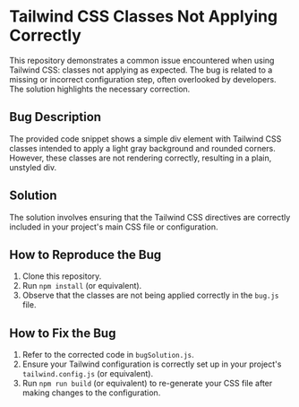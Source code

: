 # Tailwind CSS Classes Not Applying Correctly

This repository demonstrates a common issue encountered when using Tailwind CSS: classes not applying as expected.  The bug is related to a missing or incorrect configuration step, often overlooked by developers.  The solution highlights the necessary correction.

## Bug Description

The provided code snippet shows a simple div element with Tailwind CSS classes intended to apply a light gray background and rounded corners. However, these classes are not rendering correctly, resulting in a plain, unstyled div.

## Solution

The solution involves ensuring that the Tailwind CSS directives are correctly included in your project's main CSS file or configuration.

## How to Reproduce the Bug

1. Clone this repository.
2. Run `npm install` (or equivalent).
3. Observe that the classes are not being applied correctly in the `bug.js` file.

## How to Fix the Bug

1. Refer to the corrected code in `bugSolution.js`.
2. Ensure your Tailwind configuration is correctly set up in your project's `tailwind.config.js` (or equivalent).
3. Run `npm run build` (or equivalent) to re-generate your CSS file after making changes to the configuration.
